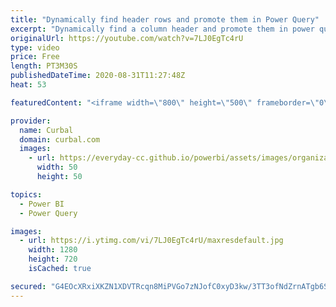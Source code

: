 ```yaml
---
title: "Dynamically find header rows and promote them in Power Query"
excerpt: "Dynamically find a column header and promote them in power query is  a very common requirement, specially if you are importing data from excel or pdfs for example.  In today's video, I will show you how to do that with just a few simple steps!  Here you can download all the pbix files: https://curbal.com/donwload-center"
originalUrl: https://youtube.com/watch?v=7LJ0EgTc4rU
type: video
price: Free
length: PT3M30S
publishedDateTime: 2020-08-31T11:27:48Z
heat: 53

featuredContent: "<iframe width=\"800\" height=\"500\" frameborder=\"0\" src=\"https://www.youtube.com/embed/7LJ0EgTc4rU\" allow=\"accelerometer; autoplay; encrypted-media; gyroscope; picture-in-picture\" allowfullscreen></iframe>"

provider:
  name: Curbal
  domain: curbal.com
  images:
    - url: https://everyday-cc.github.io/powerbi/assets/images/organizations/curbal.com-50x50.jpg
      width: 50
      height: 50

topics:
  - Power BI
  - Power Query

images:
  - url: https://i.ytimg.com/vi/7LJ0EgTc4rU/maxresdefault.jpg
    width: 1280
    height: 720
    isCached: true

secured: "G4EOcXRxiXKZN1XDVTRcqn8MiPVGo7zNJofC0xyD3kw/3TT3ofNdZrnATgb6S/gK/5hG4PHJ40xIGt1NpXk/Ae82SPX5hib0bIwbFfOTC8zIbLBBNO9BJ7G3O1CT266yLTWV6V4OoGHOvqegjBKv9S92DO7yZNAsFQB60k8HyrVhNlSW/TcaqaIadvBSRmriACxFnv8rNtw1qVouTKPI7G/34cZlPpVwWHjwGs3VQ7XrjItdOXVhz2AAXBBrz5BES46T6VTQIW7mmanjDv3Xq+zdFUAp5gCPnp4wGIbaGMFcmz1/lXrlmO0rTcifRVf7tngJrNv9dzkifKjrYf0+JbYkL69CkP4z4ksntHKDYGirsdR0hNS3wPDOiZFnbPmFTdTt1YAcUCKS2nbG+UQb7bB5z7oPo86YlMdIGKpDceo=;7yhZa1Uy9Sx2R2jShdE6/A=="
---
```


